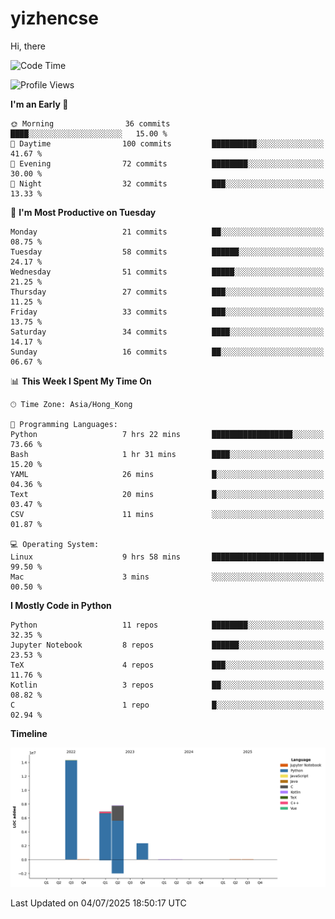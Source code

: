 # yizhencse


Hi, there

<!--START_SECTION:waka-->
![Code Time](http://img.shields.io/badge/Code%20Time-36%20hrs%2044%20mins-blue)

![Profile Views](http://img.shields.io/badge/Profile%20Views-0-blue)

**I'm an Early 🐤** 

```text
🌞 Morning                36 commits          ████░░░░░░░░░░░░░░░░░░░░░   15.00 % 
🌆 Daytime                100 commits         ██████████░░░░░░░░░░░░░░░   41.67 % 
🌃 Evening                72 commits          ████████░░░░░░░░░░░░░░░░░   30.00 % 
🌙 Night                  32 commits          ███░░░░░░░░░░░░░░░░░░░░░░   13.33 % 
```
📅 **I'm Most Productive on Tuesday** 

```text
Monday                   21 commits          ██░░░░░░░░░░░░░░░░░░░░░░░   08.75 % 
Tuesday                  58 commits          ██████░░░░░░░░░░░░░░░░░░░   24.17 % 
Wednesday                51 commits          █████░░░░░░░░░░░░░░░░░░░░   21.25 % 
Thursday                 27 commits          ███░░░░░░░░░░░░░░░░░░░░░░   11.25 % 
Friday                   33 commits          ███░░░░░░░░░░░░░░░░░░░░░░   13.75 % 
Saturday                 34 commits          ████░░░░░░░░░░░░░░░░░░░░░   14.17 % 
Sunday                   16 commits          ██░░░░░░░░░░░░░░░░░░░░░░░   06.67 % 
```


📊 **This Week I Spent My Time On** 

```text
🕑︎ Time Zone: Asia/Hong_Kong

💬 Programming Languages: 
Python                   7 hrs 22 mins       ██████████████████░░░░░░░   73.66 % 
Bash                     1 hr 31 mins        ████░░░░░░░░░░░░░░░░░░░░░   15.20 % 
YAML                     26 mins             █░░░░░░░░░░░░░░░░░░░░░░░░   04.36 % 
Text                     20 mins             █░░░░░░░░░░░░░░░░░░░░░░░░   03.47 % 
CSV                      11 mins             ░░░░░░░░░░░░░░░░░░░░░░░░░   01.87 % 

💻 Operating System: 
Linux                    9 hrs 58 mins       █████████████████████████   99.50 % 
Mac                      3 mins              ░░░░░░░░░░░░░░░░░░░░░░░░░   00.50 % 
```

**I Mostly Code in Python** 

```text
Python                   11 repos            ████████░░░░░░░░░░░░░░░░░   32.35 % 
Jupyter Notebook         8 repos             ██████░░░░░░░░░░░░░░░░░░░   23.53 % 
TeX                      4 repos             ███░░░░░░░░░░░░░░░░░░░░░░   11.76 % 
Kotlin                   3 repos             ██░░░░░░░░░░░░░░░░░░░░░░░   08.82 % 
C                        1 repo              █░░░░░░░░░░░░░░░░░░░░░░░░   02.94 % 
```



**Timeline**

![Lines of Code chart](https://raw.githubusercontent.com/yizhencse/yizhencse/main/assets/bar_graph.png)


 Last Updated on 04/07/2025 18:50:17 UTC
<!--END_SECTION:waka-->

